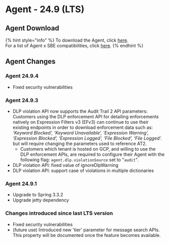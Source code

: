 # Agent - 24.9 (LTS)

## Agent Download

{% hint style="info" %}
To download the Agent, click [here](https://static.symphony.com/agent/agent-24.9.4.zip).\
For a list of Agent x SBE compatibilities, click [here](../../agent-guide/sbe-x-agent-compatibility-matrix.md).
{% endhint %}

## Agent Changes

### Agent 24.9.4

* Fixed security vulnerabilities

### Agent 24.9.3

* DLP violation API now supports the Audit Trail 2 API parameters: Customers using the DLP enforcement API for detailing enforcements natively on Expression Filters v3 (EFv3) can continue to use their existing endpoints in order to download enforcement data such as: _‘Keyword Blocked’, ‘Keyword Unavailable’, ‘Expression Warning’, ‘Expression Blocked’, ‘Expression Logged’, ‘File Blocked’, ‘File Logged’._ but will require changing the parameters used to reference AT2.&#x20;
  * Customers which tenant is hosted on GCP, and willing to use the DLP enforcement APIs, are required to configure their Agent with the following flag: `agent.dlp.violationSource` set to "`audit`".&#x20;
* DLP violation API: fixed value of ignoreDlpWarning
* DLP violation API: support case of violations in multiple dictionaries

### Agent 24.9.1

* Upgrade to Spring 3.3.2
* Upgrade jetty dependency

### Changes introduced since last LTS version

* Fixed security vulnerabilities
* (future use) Introduced new 'tier' parameter for message search APIs. This property will be documented once the feature becomes available.
